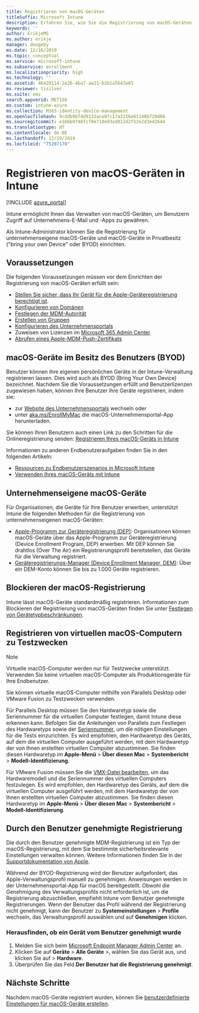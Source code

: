 ```yaml
---
title: Registrieren von macOS-Geräten
titleSuffix: Microsoft Intune
description: Erfahren Sie, wie Sie die Registrierung von macOS-Geräten in Intune einrichten.
keywords: ''
author: ErikjeMS
ms.author: erikje
manager: dougeby
ms.date: 12/16/2019
ms.topic: conceptual
ms.service: microsoft-intune
ms.subservice: enrollment
ms.localizationpriority: high
ms.technology: ''
ms.assetid: 46429114-2e26-4ba7-aa21-b2b1a5643e01
ms.reviewer: tisilver
ms.suite: ems
search.appverid: MET150
ms.custom: intune-azure
ms.collection: M365-identity-device-management
ms.openlocfilehash: 9cddb9b74d9132ace07c17a3156e61148b720d66
ms.sourcegitcommit: e166b9746fcf0e710e93ad012d2f52e2d3ed2644
ms.translationtype: HT
ms.contentlocale: de-DE
ms.lasthandoff: 12/19/2019
ms.locfileid: "75207178"
---
```

# <a name="set-up-enrollment-for-macos-devices-in-intune"></a>Registrieren von macOS-Geräten in Intune

[!INCLUDE [azure_portal](../includes/azure_portal.md)]

Intune ermöglicht Ihnen das Verwalten von macOS-Geräten, um Benutzern Zugriff auf Unternehmens-E-Mail und -Apps zu gewähren.

Als Intune-Administrator können Sie die Registrierung für unternehmenseigene macOS-Geräte und macOS-Geräte in Privatbesitz ("bring your own Device" oder BYOD) einrichten. 

## <a name="prerequisites"></a>Voraussetzungen

Die folgenden Voraussetzungen müssen vor dem Einrichten der Registrierung von macOS-Geräten erfüllt sein:

- [Stellen Sie sicher, dass Ihr Gerät für die Apple-Geräteregistrierung berechtigt ist](https://support.apple.com/en-us/HT204142#eligibility).
- [Konfigurieren von Domänen](../fundamentals/custom-domain-name-configure.md)
- [Festlegen der MDM-Autorität](../fundamentals/mdm-authority-set.md)
- [Erstellen von Gruppen](../fundamentals/groups-add.md)
- [Konfigurieren des Unternehmensportals](../apps/company-portal-app.md)
- Zuweisen von Lizenzen im [Microsoft 365 Admin Center](https://go.microsoft.com/fwlink/p/?LinkId=698854)
- [Abrufen eines Apple-MDM-Push-Zertifikats](../enrollment/apple-mdm-push-certificate-get.md)

## <a name="user-owned-macos-devices-byod"></a>macOS-Geräte im Besitz des Benutzers (BYOD)

Benutzer können ihre eigenen persönlichen Geräte in der Intune-Verwaltung registrieren lassen. Dies wird auch als BYOD (Bring Your Own Device) bezeichnet. Nachdem Sie die Voraussetzungen erfüllt und Benutzerlizenzen zugewiesen haben, können Ihre Benutzer ihre Geräte registrieren, indem sie:
- zur [Website des Unternehmensportals](https://portal.manage.microsoft.com) wechseln oder
- unter [aka.ms/EnrollMyMac](https://aka.ms/EnrollMyMac) die macOS-Unternehmensportal-App herunterladen.

Sie können Ihren Benutzern auch einen Link zu den Schritten für die Onlineregistrierung senden: [Registrieren Ihres macOS-Geräts in Intune](https://docs.microsoft.com/intune-user-help/enroll-your-device-in-intune-macos)

Informationen zu anderen Endbenutzeraufgaben finden Sie in den folgenden Artikeln:

- [Ressourcen zu Endbenutzerszenarios in Microsoft Intune](../fundamentals/end-user-educate.md)
- [Verwenden Ihres macOS-Geräts mit Intune](/intune-user-help/using-your-macos-device-with-intune)

## <a name="company-owned-macos-devices"></a>Unternehmenseigene macOS-Geräte
Für Organisationen, die Geräte für Ihre Benutzer erwerben, unterstützt Intune die folgenden Methoden für die Registrierung von unternehmenseigenen macOS-Geräten:
- [Apple-Programm zur Geräteregistrierung (DEP)](device-enrollment-program-enroll-macos.md): Organisationen können macOS-Geräte über das Apple-Programm zur Geräteregistrierung (Device Enrollment Program, DEP) erwerben. Mit DEP können Sie drahtlos (Over The Air) ein Registrierungsprofil bereitstellen, das Geräte für die Verwaltung registriert.
- [Geräteregistrierungs-Manager (Device Enrollment Manager, DEM)](device-enrollment-manager-enroll.md): Über ein DEM-Konto können Sie bis zu 1.000 Geräte registrieren.

## <a name="block-macos-enrollment"></a>Blockieren der macOS-Registrierung
Intune lässt macOS-Geräte standardmäßig registrieren. Informationen zum Blockieren der Registrierung von macOS-Geräten finden Sie unter [Festlegen von Gerätetypbeschränkungen](enrollment-restrictions-set.md).

## <a name="enroll-virtual-macos-machines-for-testing"></a>Registrieren von virtuellen macOS-Computern zu Testzwecken

> [!NOTE]
> Virtuelle macOS-Computer werden nur für Testzwecke unterstützt. Verwenden Sie keine virtuellen macOS-Computer als Produktionsgeräte für Ihre Endbenutzer. 

Sie können virtuelle macOS-Computer mithilfe von Parallels Desktop oder VMware Fusion zu Testzwecken verwenden. 

Für Parallels Desktop müssen Sie den Hardwaretyp sowie die Seriennummer für die virtuellen Computer festlegen, damit Intune diese erkennen kann. Befolgen Sie die Anleitungen von Parallels zum Festlegen des Hardwaretyps sowie der [Seriennummer](http://kb.parallels.com/123455), um die nötigen Einstellungen für die Tests einzurichten. Es wird empfohlen, den Hardwaretyp des Geräts, auf dem die virtuellen Computer ausgeführt werden, mit dem Hardwaretyp der von Ihnen erstellten virtuellen Computer abzustimmen. Sie finden diesen Hardwaretyp im **Apple-Menü** > **Über diesen Mac** > **Systembericht** > **Modell-Identifizierung**. 

Für VMware Fusion müssen Sie die [VMX-Datei bearbeiten](https://kb.vmware.com/s/article/1014782), um das Hardwaremodell und die Seriennummer des virtuellen Computers festzulegen. Es wird empfohlen, den Hardwaretyp des Geräts, auf dem die virtuellen Computer ausgeführt werden, mit dem Hardwaretyp der von Ihnen erstellten virtuellen Computer abzustimmen. Sie finden diesen Hardwaretyp im **Apple-Menü** > **Über diesen Mac** > **Systembericht** > **Modell-Identifizierung**. 

## <a name="user-approved-enrollment"></a>Durch den Benutzer genehmigte Registrierung
Die durch den Benutzer genehmigte MDM-Registrierung ist ein Typ der macOS-Registrierung, mit dem Sie bestimmte sicherheitsrelevante Einstellungen verwalten können. Weitere Informationen finden Sie in der [Supportdokumentation von Apple](https://support.apple.com/HT208019).  
 
Während der BYOD-Registrierung wird der Benutzer aufgefordert, das Apple-Verwaltungsprofil manuell zu genehmigen. Anweisungen werden in der Unternehmensportal-App für macOS bereitgestellt. Obwohl die Genehmigung des Verwaltungsprofils nicht erforderlich ist, um die Registrierung abzuschließen, empfiehlt Intune vom Benutzer genehmigte Registrierungen. Wenn der Benutzer das Profil während der Registrierung nicht genehmigt, kann der Benutzer zu **Systemeinstellungen** > **Profile** wechseln, das Verwaltungsprofil auswählen und auf **Genehmigen** klicken.    

### <a name="find-out-if-a-device-is-user-approved"></a>Herausfinden, ob ein Gerät vom Benutzer genehmigt wurde
1. Melden Sie sich beim [Microsoft Endpoint Manager Admin Center](https://go.microsoft.com/fwlink/?linkid=2109431) an.
2. Klicken Sie auf **Geräte** > **Alle Geräte** >, wählen Sie das Gerät aus, und klicken Sie auf > **Hardware**.
3. Überprüfen Sie das Feld **Der Benutzer hat die Registrierung genehmigt**.


## <a name="next-steps"></a>Nächste Schritte

Nachdem macOS-Geräte registriert wurden, können Sie [benutzerdefinierte Einstellungen für macOS-Geräte erstellen](../configuration/custom-settings-macos.md).
